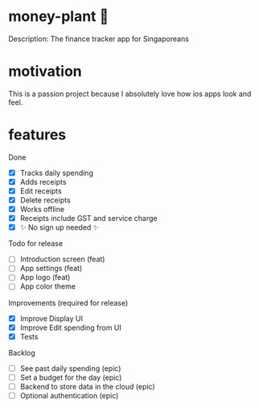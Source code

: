 # money-plant 🌱
Description: The finance tracker app for Singaporeans

# motivation 
This is a passion project because I absolutely love how ios apps look and feel.

# features
Done
- [X] Tracks daily spending
- [X] Adds receipts
- [X] Edit receipts
- [X] Delete receipts
- [X] Works offline
- [X] Receipts include GST and service charge
- [X] ✨ No sign up needed ✨      

Todo for release
- [ ] Introduction screen (feat)
- [ ] App settings (feat)
- [ ] App logo (feat)
- [ ] App color theme
      
Improvements (required for release)
- [X] Improve Display UI
- [X] Improve Edit spending from UI
- [X] Tests

Backlog
- [ ] See past daily spending (epic)
- [ ] Set a budget for the day (epic)
- [ ] Backend to store data in the cloud (epic)
- [ ] Optional authentication (epic)
